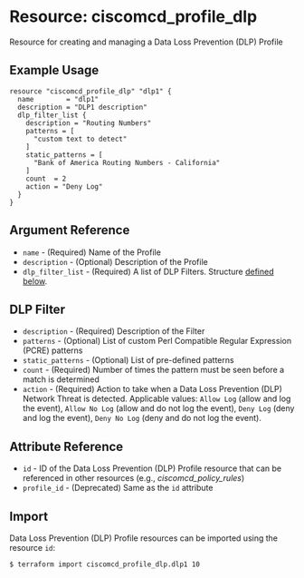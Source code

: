 # Resource: ciscomcd_profile_dlp
Resource for creating and managing a Data Loss Prevention (DLP) Profile

## Example Usage
```hcl
resource "ciscomcd_profile_dlp" "dlp1" {
  name        = "dlp1"
  description = "DLP1 description"
  dlp_filter_list {
    description = "Routing Numbers"
    patterns = [
      "custom text to detect"
    ]
    static_patterns = [
      "Bank of America Routing Numbers - California"
    ]
    count  = 2
    action = "Deny Log"
  }
}
```

## Argument Reference
* `name` - (Required) Name of the Profile
* `description` - (Optional) Description of the Profile
* `dlp_filter_list` - (Required) A list of DLP Filters. Structure [defined below](#dlp-filter).

## DLP Filter
* `description` - (Required) Description of the Filter
* `patterns` - (Optional) List of custom Perl Compatible Regular Expression (PCRE) patterns 
* `static_patterns` - (Optional) List of pre-defined patterns
* `count` - (Required) Number of times the pattern must be seen before a match is determined
* `action` - (Required) Action to take when a Data Loss Prevention (DLP) Network Threat is detected. Applicable values: `Allow Log` (allow and log the event), `Allow No Log` (allow and do not log the event), `Deny Log` (deny and log the event), `Deny No Log` (deny and do not log the event).

## Attribute Reference
* `id` - ID of the Data Loss Prevention (DLP) Profile resource that can be referenced in other resources (e.g., *ciscomcd_policy_rules*)
* `profile_id` - (Deprecated) Same as the `id` attribute

## Import
Data Loss Prevention (DLP) Profile resources can be imported using the resource `id`:

```hcl
$ terraform import ciscomcd_profile_dlp.dlp1 10
```
